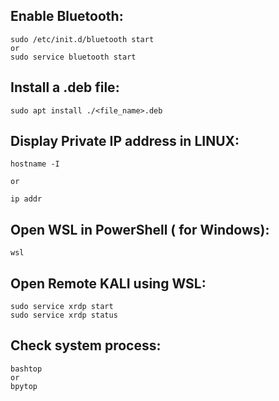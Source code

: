 ## Enable Bluetooth:
```console
sudo /etc/init.d/bluetooth start
or 
sudo service bluetooth start
```

## Install a .deb file:
```console
sudo apt install ./<file_name>.deb
```

## Display Private IP address in LINUX:
```console
hostname -I

or 

ip addr
```

## Open WSL in PowerShell ( for Windows): 
``` console
wsl
```

## Open Remote KALI using WSL:
```console
sudo service xrdp start
sudo service xrdp status
```
## Check system process:
```console
bashtop
or 
bpytop
```
